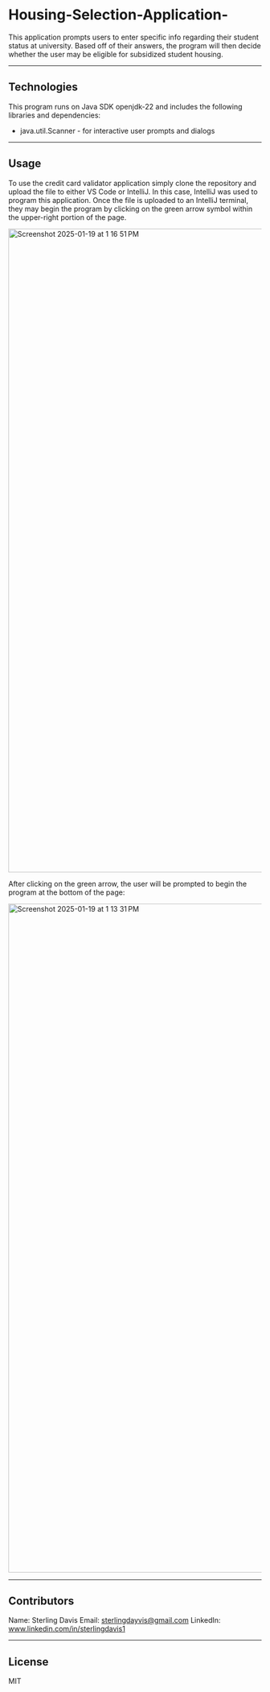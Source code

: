 # Housing-Selection-Application-
This application prompts users to enter specific info regarding their student status at university. Based off of their answers, the program will then decide whether the user may be eligible for subsidized student housing. 

---

## Technologies 

This program runs on Java SDK openjdk-22 and includes the following libraries and dependencies:

* java.util.Scanner - for interactive user prompts and dialogs 

---

## Usage 

To use the credit card validator application simply clone the repository and upload the file to either VS Code or IntelliJ. In this case, IntelliJ was used to program this application. Once the file is uploaded to an IntelliJ terminal, they may begin the program by clicking on the green arrow symbol within the upper-right portion of the page. 


<img width="1279" alt="Screenshot 2025-01-19 at 1 16 51 PM" src="https://github.com/user-attachments/assets/3bc03beb-09e4-4e32-9156-15c2492daf93" />

After clicking on the green arrow, the user will be prompted to begin the program at the bottom of the page: 

<img width="1329" alt="Screenshot 2025-01-19 at 1 13 31 PM" src="https://github.com/user-attachments/assets/010b8a15-c0dd-4153-b77d-9c49b399b207" />


---

## Contributors

Name: Sterling Davis 
Email: sterlingdayvis@gmail.com
LinkedIn: www.linkedin.com/in/sterlingdavis1

---

## License

MIT

